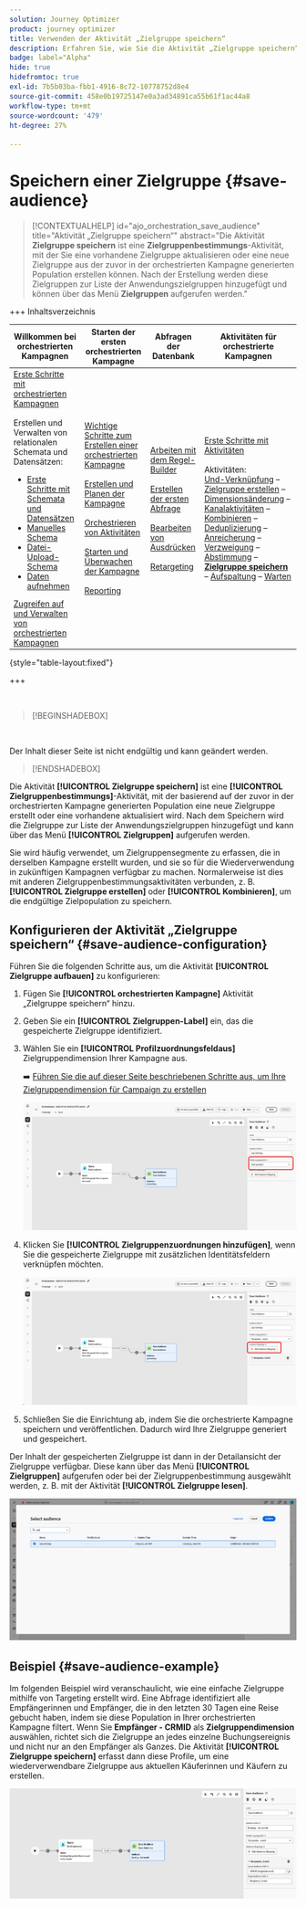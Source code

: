 ```yaml
---
solution: Journey Optimizer
product: journey optimizer
title: Verwenden der Aktivität „Zielgruppe speichern“
description: Erfahren Sie, wie Sie die Aktivität „Zielgruppe speichern“ in einer koordinierten Kampagne verwenden
badge: label="Alpha"
hide: true
hidefromtoc: true
exl-id: 7b5b03ba-fbb1-4916-8c72-10778752d8e4
source-git-commit: 458e0b19725147e0a3ad34891ca55b61f1ac44a8
workflow-type: tm+mt
source-wordcount: '479'
ht-degree: 27%

---
```


# Speichern einer Zielgruppe {#save-audience}

>[!CONTEXTUALHELP]
>id="ajo_orchestration_save_audience"
>title="Aktivität „Zielgruppe speichern“"
>abstract="Die Aktivität **Zielgruppe speichern** ist eine **Zielgruppenbestimmungs**-Aktivität, mit der Sie eine vorhandene Zielgruppe aktualisieren oder eine neue Zielgruppe aus der zuvor in der orchestrierten Kampagne generierten Population erstellen können. Nach der Erstellung werden diese Zielgruppen zur Liste der Anwendungszielgruppen hinzugefügt und können über das Menü **Zielgruppen** aufgerufen werden."


+++ Inhaltsverzeichnis

| Willkommen bei orchestrierten Kampagnen | Starten der ersten orchestrierten Kampagne | Abfragen der Datenbank | Aktivitäten für orchestrierte Kampagnen |
|---|---|---|---|
| [Erste Schritte mit orchestrierten Kampagnen](../gs-orchestrated-campaigns.md)<br/><br/>Erstellen und Verwalten von relationalen Schemata und Datensätzen:</br> <ul><li>[Erste Schritte mit Schemata und Datensätzen](../gs-schemas.md)</li><li>[Manuelles Schema](../manual-schema.md)</li><li>[Datei-Upload-Schema](../file-upload-schema.md)</li><li>[Daten aufnehmen](../ingest-data.md)</li></ul>[Zugreifen auf und Verwalten von orchestrierten Kampagnen](../access-manage-orchestrated-campaigns.md) | [Wichtige Schritte zum Erstellen einer orchestrierten Kampagne](../gs-campaign-creation.md)<br/><br/>[Erstellen und Planen der Kampagne](../create-orchestrated-campaign.md)<br/><br/>[Orchestrieren von Aktivitäten](../orchestrate-activities.md)<br/><br/>[Starten und Überwachen der Kampagne](../start-monitor-campaigns.md)<br/><br/>[Reporting](../reporting-campaigns.md) | [Arbeiten mit dem Regel-Builder](../orchestrated-rule-builder.md)<br/><br/>[Erstellen der ersten Abfrage](../build-query.md)<br/><br/>[Bearbeiten von Ausdrücken](../edit-expressions.md)<br/><br/>[Retargeting](../retarget.md) | [Erste Schritte mit Aktivitäten](about-activities.md)<br/><br/>Aktivitäten:<br/>[Und-Verknüpfung](and-join.md) – [Zielgruppe erstellen](build-audience.md) – [Dimensionsänderung](change-dimension.md) – [Kanalaktivitäten](channels.md) – [Kombinieren](combine.md) – [Deduplizierung](deduplication.md) – [Anreicherung](enrichment.md) – [Verzweigung](fork.md) – [Abstimmung](reconciliation.md) – <b>[Zielgruppe speichern](save-audience.md)</b> – [Aufspaltung](split.md) – [Warten](wait.md) |

{style="table-layout:fixed"}

+++


<br/>

>[!BEGINSHADEBOX]

</br>

Der Inhalt dieser Seite ist nicht endgültig und kann geändert werden.

>[!ENDSHADEBOX]

Die Aktivität **[!UICONTROL Zielgruppe speichern]** ist eine **[!UICONTROL Zielgruppenbestimmungs]**-Aktivität, mit der basierend auf der zuvor in der orchestrierten Kampagne generierten Population eine neue Zielgruppe erstellt oder eine vorhandene aktualisiert wird. Nach dem Speichern wird die Zielgruppe zur Liste der Anwendungszielgruppen hinzugefügt und kann über das Menü **[!UICONTROL Zielgruppen]** aufgerufen werden.

Sie wird häufig verwendet, um Zielgruppensegmente zu erfassen, die in derselben Kampagne erstellt wurden, und sie so für die Wiederverwendung in zukünftigen Kampagnen verfügbar zu machen. Normalerweise ist dies mit anderen Zielgruppenbestimmungsaktivitäten verbunden, z. B. **[!UICONTROL Zielgruppe erstellen]** oder **[!UICONTROL Kombinieren]**, um die endgültige Zielpopulation zu speichern.

## Konfigurieren der Aktivität „Zielgruppe speichern“ {#save-audience-configuration}

Führen Sie die folgenden Schritte aus, um die Aktivität **[!UICONTROL Zielgruppe aufbauen]** zu konfigurieren:

1. Fügen Sie **[!UICONTROL orchestrierten Kampagne]** Aktivität „Zielgruppe speichern“ hinzu.

1. Geben Sie ein **[!UICONTROL Zielgruppen-Label]** ein, das die gespeicherte Zielgruppe identifiziert.

1. Wählen Sie ein **[!UICONTROL Profilzuordnungsfeld&#x200B; aus]** Zielgruppendimension Ihrer Kampagne aus.

   ➡️ [Führen Sie die auf dieser Seite beschriebenen Schritte aus, um Ihre Zielgruppendimension für Campaign zu erstellen](../target-dimension.md)

   ![](../assets/save-audience-1.png)

1. Klicken Sie **[!UICONTROL Zielgruppenzuordnungen hinzufügen]**, wenn Sie die gespeicherte Zielgruppe mit zusätzlichen Identitätsfeldern verknüpfen möchten.

   ![](../assets/save-audience-2.png)

1. Schließen Sie die Einrichtung ab, indem Sie die orchestrierte Kampagne speichern und veröffentlichen. Dadurch wird Ihre Zielgruppe generiert und gespeichert.

Der Inhalt der gespeicherten Zielgruppe ist dann in der Detailansicht der Zielgruppe verfügbar. Diese kann über das Menü **[!UICONTROL Zielgruppen]** aufgerufen oder bei der Zielgruppenbestimmung ausgewählt werden, z. B. mit der Aktivität **[!UICONTROL Zielgruppe lesen]**.

![](../assets/save-audience-4.png)


## Beispiel {#save-audience-example}

Im folgenden Beispiel wird veranschaulicht, wie eine einfache Zielgruppe mithilfe von Targeting erstellt wird. Eine Abfrage identifiziert alle Empfängerinnen und Empfänger, die in den letzten 30 Tagen eine Reise gebucht haben, indem sie diese Population in Ihrer orchestrierten Kampagne filtert. Wenn Sie **Empfänger - CRMID** als **Zielgruppendimension** auswählen, richtet sich die Zielgruppe an jedes einzelne Buchungsereignis und nicht nur an den Empfänger als Ganzes. Die Aktivität **[!UICONTROL Zielgruppe speichern]** erfasst dann diese Profile, um eine wiederverwendbare Zielgruppe aus aktuellen Käuferinnen und Käufern zu erstellen.

![](../assets/save-audience-3.png)
